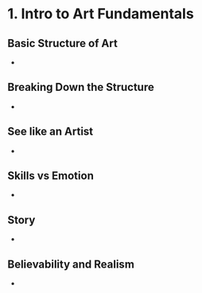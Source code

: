 # 1. Intro to Art Fundamentals

## Basic Structure of Art
- 

## Breaking Down the Structure
- 

## See like an Artist
- 

## Skills vs Emotion
- 

## Story
- 

## Believability and Realism
- 
